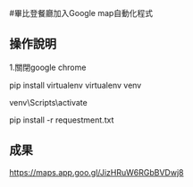 #畢比登餐廳加入Google map自動化程式
## 操作說明
1.關閉google chrome

pip install virtualenv
virtualenv venv

venv\Scripts\activate

pip install -r requestment.txt

## 成果
https://maps.app.goo.gl/JizHRuW6RGbBVDwj8